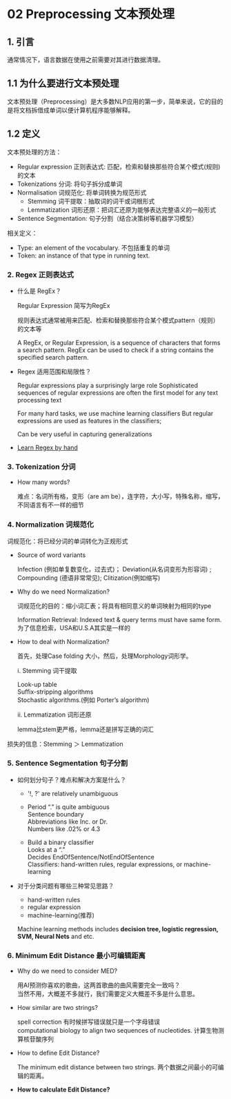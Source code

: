 
# 02 Preprocessing 文本预处理

## 1. 引言
通常情况下，语言数据在使用之前需要对其进行数据清理。

## 1.1 为什么要进行文本预处理

文本预处理（Preprocessing）是大多数NLP应用的第一步，简单来说，它的目的是将文档拆借成单词以便计算机程序能够解释。

## 1.2 定义

文本预处理的方法：

* Regular expression 正则表达式: 匹配，检索和替换那些符合某个模式(规则)的文本
* Tokenizations 分词: 将句子拆分成单词
*  Normalisation 词规范化: 将单词转换为规范形式
   * Stemming 词干提取：抽取词的词干或词根形式
   * Lemmatization 词形还原：把词汇还原为能够表达完整语义的一般形式
* Sentence Segmentation: 句子分割（结合决策树等机器学习模型）

相关定义：

* Type: an element of the vocabulary. 不包括重复的单词
* Token: an instance of that type in running text. 

### 2. Regex 正则表达式

* 什么是 RegEx？

  Regular Expression 简写为RegEx

  规则表达式通常被用来匹配、检索和替换那些符合某个模式pattern（规则）的文本等

  A RegEx, or Regular Expression, is a sequence of characters that forms a search pattern. RegEx can be used to check if a string contains the specified search pattern.

- Regex 适用范围和局限性？

  Regular expressions play a surprisingly large role
Sophisticated sequences of regular expressions are often the first model for any text processing text

  For many hard tasks, we use machine learning classifiers
But regular expressions are used as features in the classifiers;

  Can be very useful in capturing generalizations
  
 - [Learn Regex by hand](https://www.w3schools.com/python/python_regex.asp)

### 3. Tokenization 分词

- How many words?

  难点：名词所有格，变形（are am be），连字符，大小写，特殊名称，缩写，不同语言有不一样的细节

### 4. Normalization 词规范化

词规范化：将已经分词的单词转化为正规形式

- Source of word variants

  Infection (例如单复数变化，过去式)； Deviation(从名词变形为形容词) ; Compounding (德语非常常见); Clitization(例如缩写) 

- Why do we need Normalization?

  词规范化的目的：缩小词汇表；将具有相同意义的单词映射为相同的type

  Information Retrieval: Indexed text & query terms must have same form. 为了信息检索，USA和U.S.A其实是一样的

- How to deal with Normalization?

  首先，处理Case folding 大小，然后，处理Morphology词形学。

  i. Stemming 词干提取
  
  Look-up table\
  Suffix-stripping algorithms\
  Stochastic algorithms.(例如 Porter’s algorithm)
  
  ii. Lemmatization 词形还原
  
  lemma比stem更严格，lemma还是拼写正确的词汇

损失的信息：Stemming ＞ Lemmatization

### 5. Sentence Segmentation 句子分割

- 如何划分句子？难点和解决方案是什么？

  - '!, ?' are relatively unambiguous

  - Period “.” is quite ambiguous\
  Sentence boundary\
  Abbreviations like Inc. or Dr.\
  Numbers like .02% or 4.3

  - Build a binary classifier\
  Looks at a “.”\
  Decides EndOfSentence/NotEndOfSentence\
  Classifiers: hand-written rules, regular expressions, or machine-learning

- 对于分类问题有哪些三种常见思路？ 
  - hand-written rules
  - regular expression 
  - machine-learning(推荐)
  
  Machine learning methods includes **decision tree, logistic regression, SVM, Neural Nets** and etc.

### 6. Minimum Edit Distance 最小可编辑距离

- Why do we need to consider MED?

  用AI预测你喜欢的歌曲，这两首歌曲的曲风需要完全一致吗？\
  当然不用，大概差不多就行，我们需要定义大概差不多是什么意思。

- How similar are two strings?

  spell correction 有时候拼写错误就只是一个字母错误\
  computational biology to align two sequences of nucleotides. 计算生物测算核苷酸序列
  
 - How to define Edit Distance?
 
   The minimum edit distance between two strings. 两个数据之间最小的可编辑的距离。
  
 -   **How to calculate Edit Distance?**

 

 
